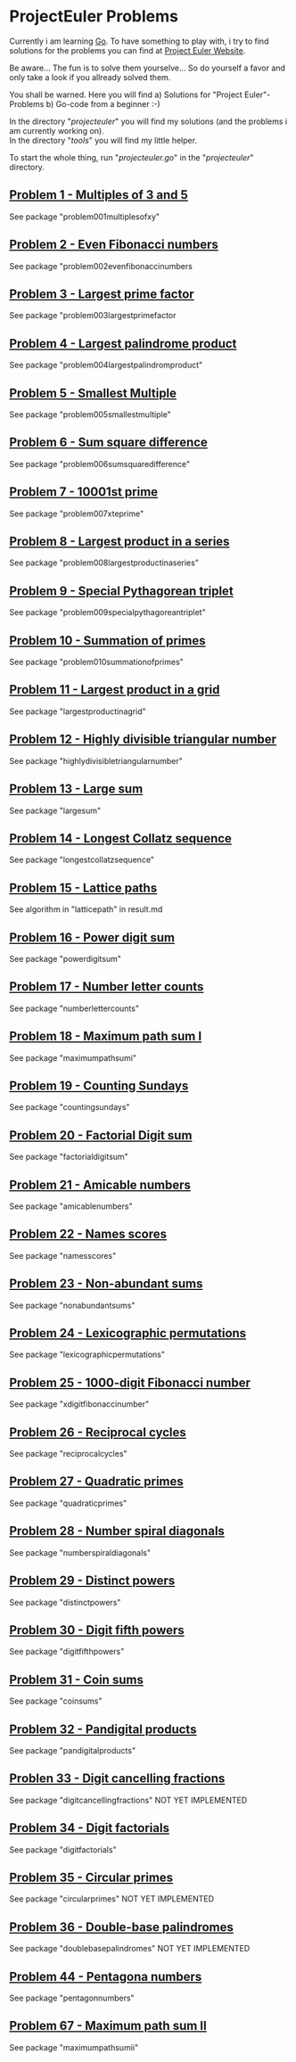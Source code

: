 # ProjectEuler Problems

Currently i am learning <a href="https://golang.org">Go</a>. To have something to play with, i try to find solutions for the problems you can find at <a href="https://projecteuler.net">Project Euler Website</a>.

Be aware... The fun is to solve them yourselve... So do yourself a favor and only take a look if you allready solved them.

You shall be warned. Here you will find
a) Solutions for "Project Euler"-Problems 
b) Go-code from a beginner :-)


In the directory "_projecteuler_" you will find my solutions (and the problems i am currently working on).  
In the directory "_tools_" you will find my little helper.

To start the whole thing, run "_projecteuler.go_" in the "_projecteuler_" directory.


## <a href="https://projecteuler.net/problem=1">Problem 1 - Multiples of 3 and 5</a>
See package "problem001multiplesofxy"

## <a href="https://projecteuler.net/problem=2">Problem 2 - Even Fibonacci numbers</a>
See package "problem002evenfibonaccinumbers

## <a href="https://projecteuler.net/problem=3">Problem 3 - Largest prime factor</a>
See package "problem003largestprimefactor

## <a href="https://projecteuler.net/problem=4">Problem 4 - Largest palindrome product</a>
See package "problem004largestpalindromproduct"

## <a href="https://projecteuler.net/problem=5">Problem 5 - Smallest Multiple</a>
See package "problem005smallestmultiple"

## <a href="https://projecteuler.net/problem=6">Problem 6 - Sum square difference</a>
See package "problem006sumsquaredifference"

## <a href="https://projecteuler.net/problem=7">Problem 7 - 10001st prime</a>
See package "problem007xteprime"

## <a href="https://projecteuler.net/problem=8">Problem 8 - Largest product in a series</a>
See package "problem008largestproductinaseries"

## <a href="https://projecteuler.net/problem=9">Problem 9 - Special Pythagorean triplet</a>
See package "problem009specialpythagoreantriplet"

## <a href="https://projecteuler.net/problem=10">Problem 10 - Summation of primes</a>
See package "problem010summationofprimes"

## <a href="https://projecteuler.net/problem=11">Problem 11 - Largest product in a grid</a>
See package "largestproductinagrid"

## <a href="Highly divisible triangular number">Problem 12 - Highly divisible triangular number</a>
See package "highlydivisibletriangularnumber"

## <a href="https://projecteuler.net/problem=13">Problem 13 - Large sum</a>
See package "largesum"

## <a href="https://projecteuler.net/problem=14">Problem 14 - Longest Collatz sequence</a>
See package "longestcollatzsequence"

## <a href="https://projecteuler.net/problem=15">Problem 15 - Lattice paths</a>
See algorithm in "latticepath" in result.md

## <a href="https://projecteuler.net/problem=16">Problem 16 - Power digit sum</a>
See package "powerdigitsum"

## <a href="https://projecteuler.net/problem=17">Problem 17 - Number letter counts</a>
See package "numberlettercounts"

## <a href="https://projecteuler.net/problem=18">Problem 18 - Maximum path sum I</a>
See package "maximumpathsumi"

## <a href="https://projecteuler.net/problem=19">Problem 19 - Counting Sundays</a>
See package "countingsundays"

## <a href="https://projecteuler.net/problem=20">Problem 20 - Factorial Digit sum</a>
See package "factorialdigitsum"

## <a href="https://projecteuler.net/problem=21">Problem 21 - Amicable numbers</a>
See package "amicablenumbers"

## <a href="https://projecteuler.net/problem=22">Problem 22 - Names scores</a>
See package "namesscores"

## <a href="https://projecteuler.net/problem=23">Problem 23 - Non-abundant sums</a>
See package "nonabundantsums"

## <a href="https://projecteuler.net/problem=24">Problem 24 - Lexicographic permutations</a>
See package "lexicographicpermutations"

## <a href="https://projecteuler.net/problem=25">Problem 25 - 1000-digit Fibonacci number</a>
See package "xdigitfibonaccinumber"

## [Problem 26 - Reciprocal cycles](https://projecteuler.net/problem=26)
See package "reciprocalcycles"

## [Problem 27 - Quadratic primes](https://projecteuler.net/problem=27)
See package "quadraticprimes"  

## [Problem 28 - Number spiral diagonals](https://projecteuler.net/problem=28)
See package "numberspiraldiagonals"

## [Problem 29 - Distinct powers](https://projecteuler.net/problem=29)
See package "distinctpowers"

## [Problem 30 - Digit fifth powers](https://projecteuler.net/problem=30)
See package "digitfifthpowers"

## [Problem 31 - Coin sums](https://projecteuler.net/problem=31)
See package "coinsums"

## [Problem 32 - Pandigital products](https://projecteuler.net/problem=32)
See package "pandigitalproducts"

## [Problen 33 - Digit cancelling fractions](https://projecteuler.net/problem=33)
See package "digitcancellingfractions"
NOT YET IMPLEMENTED

## [Problem 34 - Digit factorials](https://projecteuler.net/problem=34)
See package "digitfactorials"

## [Problem 35 - Circular primes](https://projecteuler.net/problem=35)
See package "circularprimes"
NOT YET IMPLEMENTED

## [Problem 36 - Double-base palindromes](https://projecteuler.net/problem=36)
See package "doublebasepalindromes"
NOT YET IMPLEMENTED

## <a href="https://projecteuler.net/problem=44">Problem 44 - Pentagona numbers</a>
See package "pentagonnumbers"

## [Problem 67 - Maximum path sum II](https://projecteuler.net/problem=67)
See package "maximumpathsumii"
